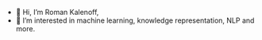 - 👋 Hi, I’m Roman Kalenoff, 
- 👀 I’m interested in machine learning, knowledge representation, NLP and more.

<!---
Kalenoff/Kalenoff is a ✨ special ✨ repository because its `README.md` (this file) appears on your GitHub profile.
You can click the Preview link to take a look at your changes.
--->
